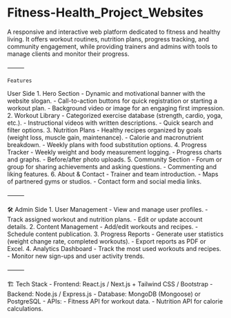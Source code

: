 # Fitness-Health_Project_Websites
A responsive and interactive web platform dedicated to fitness and healthy living. It offers workout routines, nutrition plans, progress tracking, and community engagement, while providing trainers and admins with tools to manage clients and monitor their progress.

⸻

    Features

   User Side
	1.	Hero Section
	-	Dynamic and motivational banner with the website slogan.
	-	Call-to-action buttons for quick registration or starting a workout plan.
	-	Background video or image for an engaging first impression.
	2.	Workout Library
	-	Categorized exercise database (strength, cardio, yoga, etc.).
	-	Instructional videos with written descriptions.
	-	Quick search and filter options.
	3.	Nutrition Plans
	-	Healthy recipes organized by goals (weight loss, muscle gain, maintenance).
	-	Calorie and macronutrient breakdown.
	-	Weekly plans with food substitution options.
	4.	Progress Tracker
	-	Weekly weight and body measurement logging.
	-	Progress charts and graphs.
	-	Before/after photo uploads.
	5.	Community Section
	-	Forum or group for sharing achievements and asking questions.
	-	Commenting and liking features.
	6.	About & Contact
	-	Trainer and team introduction.
	-	Maps of partnered gyms or studios.
	-	Contact form and social media links.

⸻

🛠 Admin Side
	1.	User Management
	-	View and manage user profiles.
	-	Track assigned workout and nutrition plans.
	-	Edit or update account details.
	2.	Content Management
	-	Add/edit workouts and recipes.
	-	Schedule content publication.
	3.	Progress Reports
	-	Generate user statistics (weight change rate, completed workouts).
	-	Export reports as PDF or Excel.
	4.	Analytics Dashboard
	-	Track the most used workouts and recipes.
	-	Monitor new sign-ups and user activity trends.

⸻

🏗 Tech Stack
	-	Frontend: React.js / Next.js + Tailwind CSS / Bootstrap
	-	Backend: Node.js / Express.js
	-	Database: MongoDB (Mongoose) or PostgreSQL
	-	APIs:
	-	Fitness API for workout data.
	-	Nutrition API for calorie calculations.

